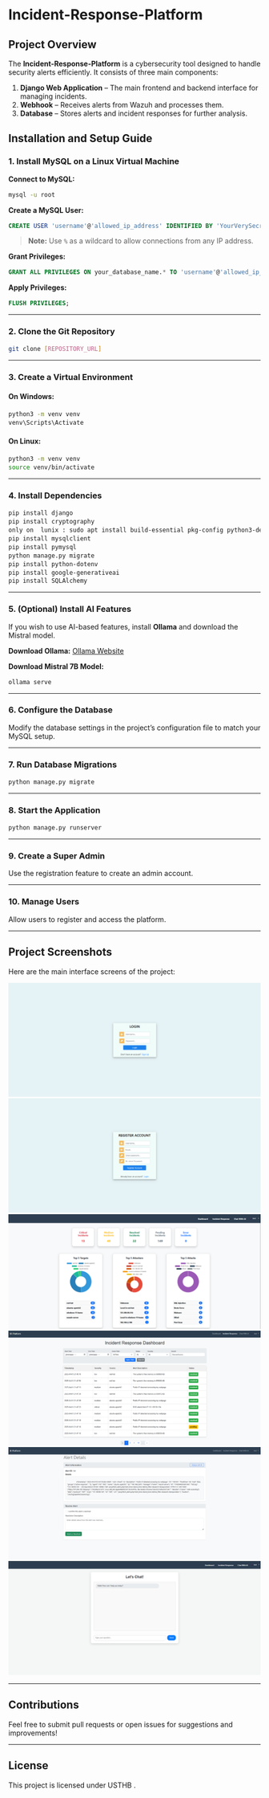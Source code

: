 # Incident-Response-Platform

## Project Overview
The **Incident-Response-Platform** is a cybersecurity tool designed to handle security alerts efficiently. It consists of three main components:

1. **Django Web Application** – The main frontend and backend interface for managing incidents.
2. **Webhook** – Receives alerts from Wazuh and processes them.
3. **Database** – Stores alerts and incident responses for further analysis.

## Installation and Setup Guide

### 1. Install MySQL on a Linux Virtual Machine

**Connect to MySQL:**
```sh
mysql -u root
```

**Create a MySQL User:**
```sql
CREATE USER 'username'@'allowed_ip_address' IDENTIFIED BY 'YourVerySecretPassword';
```
> **Note:** Use `%` as a wildcard to allow connections from any IP address.

**Grant Privileges:**
```sql
GRANT ALL PRIVILEGES ON your_database_name.* TO 'username'@'allowed_ip_address';
```

**Apply Privileges:**
```sql
FLUSH PRIVILEGES;
```

---

### 2. Clone the Git Repository
```sh
git clone [REPOSITORY_URL]
```

---

### 3. Create a Virtual Environment
#### On Windows:
```sh
python3 -m venv venv
venv\Scripts\Activate
```
#### On Linux:
```sh
python3 -m venv venv
source venv/bin/activate
```

---

### 4. Install Dependencies
```sh
pip install django
pip install cryptography
only on  lunix : sudo apt install build-essential pkg-config python3-dev default-libmysqlclient-dev
pip install mysqlclient
pip install pymysql
python manage.py migrate
pip install python-dotenv
pip install google-generativeai
pip install SQLAlchemy
```

---

### 5. (Optional) Install AI Features
If you wish to use AI-based features, install **Ollama** and download the Mistral model.

**Download Ollama:** [Ollama Website](https://ollama.ai)

**Download Mistral 7B Model:**
```sh
ollama serve
```

---

### 6. Configure the Database
Modify the database settings in the project’s configuration file to match your MySQL setup.

---

### 7. Run Database Migrations
```sh
python manage.py migrate
```

---

### 8. Start the Application
```sh
python manage.py runserver
```

---

### 9. Create a Super Admin
Use the registration feature to create an admin account.

---

### 10. Manage Users
Allow users to register and access the platform.

---

## Project Screenshots

Here are the main interface screens of the project:

![Login](images/cap1_login.png)
![Register](images/cap2_register.png)
![Dashboard](images/cap3_Dashboard.png)
![Incident Response](images/cap4_incident_Response.png)
![Case Management](images/cap5_case.png)
![Chatbot](images/cap6_chatbot.png)

---

## Contributions
Feel free to submit pull requests or open issues for suggestions and improvements!

---

## License
This project is licensed under USTHB .

